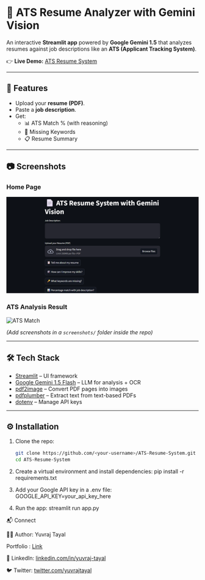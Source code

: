 # 📄 ATS Resume Analyzer with Gemini Vision

An interactive **Streamlit app** powered by **Google Gemini 1.5** that analyzes resumes against job descriptions like an **ATS (Applicant Tracking System)**.  

👉 **Live Demo:** [ATS Resume System](https://yuvraj-tayal-ats-resume-system.streamlit.app/)  

---

## 🚀 Features
- Upload your **resume (PDF)**.  
- Paste a **job description**.  
- Get:
  - 📊 ATS Match % (with reasoning)  
  - 🔑 Missing Keywords  
  - 📋 Resume Summary  

---

## 📷 Screenshots

### Home Page
![Home Page](./screenshots/home.png)


### ATS Analysis Result
![ATS Match](./screenshots/ats_result.png)

*(Add screenshots in a `screenshots/` folder inside the repo)*

---

## 🛠️ Tech Stack
- [Streamlit](https://streamlit.io/) – UI framework  
- [Google Gemini 1.5 Flash](https://ai.google.dev/) – LLM for analysis + OCR  
- [pdf2image](https://pypi.org/project/pdf2image/) – Convert PDF pages into images  
- [pdfplumber](https://github.com/jsvine/pdfplumber) – Extract text from text-based PDFs  
- [dotenv](https://pypi.org/project/python-dotenv/) – Manage API keys  

---

## ⚙️ Installation

1. Clone the repo:
   ```bash
   git clone https://github.com/<your-username>/ATS-Resume-System.git
   cd ATS-Resume-System

2. Create a virtual environment and install dependencies:
   pip install -r requirements.txt

3. Add your Google API key in a .env file:
   GOOGLE_API_KEY=your_api_key_here

4. Run the app:
   streamlit run app.py


📬 Connect

👨‍💻 Author: Yuvraj Tayal

Portfolio : [Link](https://yuvraj-portfolio-seven.vercel.app/)

🔗 LinkedIn: [linkedin.com/in/yuvraj-tayal](https://www.linkedin.com/in/yuvraj-tayal-7a3a48356)

🐦 Twitter: [twitter.com/yuvrajtayal](https://x.com/YuvrajTayal)